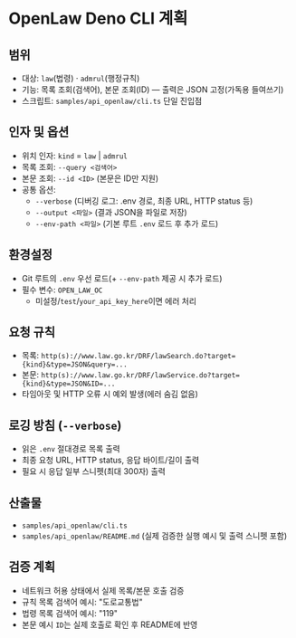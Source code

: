 # OpenLaw Deno CLI 계획

## 범위

- 대상: `law`(법령) · `admrul`(행정규칙)
- 기능: 목록 조회(검색어), 본문 조회(ID) — 출력은 JSON 고정(가독용 들여쓰기)
- 스크립트: `samples/api_openlaw/cli.ts` 단일 진입점

## 인자 및 옵션

- 위치 인자: `kind` = `law` | `admrul`
- 목록 조회: `--query <검색어>`
- 본문 조회: `--id <ID>` (본문은 ID만 지원)
- 공통 옵션:
  - `--verbose` (디버깅 로그: .env 경로, 최종 URL, HTTP status 등)
  - `--output <파일>` (결과 JSON을 파일로 저장)
  - `--env-path <파일>` (기본 루트 `.env` 로드 후 추가 로드)

## 환경설정

- Git 루트의 `.env` 우선 로드(+ `--env-path` 제공 시 추가 로드)
- 필수 변수: `OPEN_LAW_OC`
  - 미설정/`test`/`your_api_key_here`이면 에러 처리

## 요청 규칙

- 목록: `http(s)://www.law.go.kr/DRF/lawSearch.do?target={kind}&type=JSON&query=...`
- 본문: `http(s)://www.law.go.kr/DRF/lawService.do?target={kind}&type=JSON&ID=...`
- 타임아웃 및 HTTP 오류 시 예외 발생(에러 숨김 없음)

## 로깅 방침 (`--verbose`)

- 읽은 `.env` 절대경로 목록 출력
- 최종 요청 URL, HTTP status, 응답 바이트/길이 출력
- 필요 시 응답 일부 스니펫(최대 300자) 출력

## 산출물

- `samples/api_openlaw/cli.ts`
- `samples/api_openlaw/README.md` (실제 검증한 실행 예시 및 출력 스니펫 포함)

## 검증 계획

- 네트워크 허용 상태에서 실제 목록/본문 호출 검증
- 규칙 목록 검색어 예시: "도로교통법"
- 법령 목록 검색어 예시: "119"
- 본문 예시 `ID`는 실제 호출로 확인 후 README에 반영

